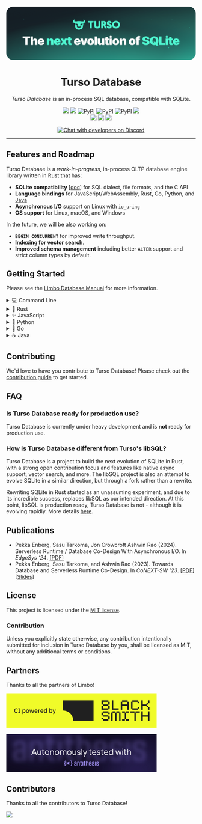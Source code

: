 <p align="center">
  <img src="turso.png" alt="Turso Database" width="800"/>
  <h1 align="center">Turso Database</h1>
</p>

<p align="center">
  <i>Turso Database</i> is an in-process SQL database, compatible with SQLite.
</p>

<p align="center">
  <a title="Build Status" target="_blank" href="https://github.com/tursodatabase/limbo/actions/workflows/rust.yml"><img src="https://img.shields.io/github/actions/workflow/status/tursodatabase/limbo/rust.yml?style=flat-square"></a>
  <a title="Releases" target="_blank" href="https://github.com/tursodatabase/limbo/releases"><img src="https://img.shields.io/github/release/tursodatabase/limbo?style=flat-square&color=9CF"></a>
  <a title="Rust" target="_blank" href="https://crates.io/crates/limbo"><img alt="PyPI" src="https://img.shields.io/crates/v/limbo"></a>
  <a title="JavaScript" target="_blank" href="https://www.npmjs.com/package/@tursodatabase/limbo"><img alt="PyPI" src="https://img.shields.io/npm/v/@tursodatabase/limbo"></a>
  <a title="Python" target="_blank" href="https://pypi.org/project/pyturso/"><img alt="PyPI" src="https://img.shields.io/pypi/v/pyturso"></a>
  <a title="MIT" target="_blank" href="https://github.com/tursodatabase/limbo/blob/main/LICENSE.md"><img src="http://img.shields.io/badge/license-MIT-orange.svg?style=flat-square"></a>
  <br>
  <a title="GitHub Pull Requests" target="_blank" href="https://github.com/tursodatabase/limbo/pulls"><img src="https://img.shields.io/github/issues-pr-closed/tursodatabase/limbo.svg?style=flat-square&color=FF9966"></a>
  <a title="GitHub Commits" target="_blank" href="https://github.com/tursodatabase/limbo/commits/main"><img src="https://img.shields.io/github/commit-activity/m/tursodatabase/limbo.svg?style=flat-square"></a>
  <a title="Last Commit" target="_blank" href="https://github.com/tursodatabase/limbo/commits/main"><img src="https://img.shields.io/github/last-commit/tursodatabase/limbo.svg?style=flat-square&color=FF9900"></a>
</p>
<p align="center">
  <a title="Developer's Discord" target="_blank" href="https://discord.gg/jgjmyYgHwB"><img alt="Chat with developers on Discord" src="https://img.shields.io/discord/1258658826257961020?label=Discord&logo=Discord&style=social"></a>
</p>

---

## Features and Roadmap

Turso Database is a _work-in-progress_, in-process OLTP database engine library written in Rust that has:

* **SQLite compatibility** [[doc](COMPAT.md)] for SQL dialect, file formats, and the C API
* **Language bindings** for JavaScript/WebAssembly, Rust, Go, Python, and [Java](bindings/java)
* **Asynchronous I/O** support on Linux with `io_uring`
* **OS support** for Linux, macOS, and Windows

In the future, we will be also working on:

* **`BEGIN CONCURRENT`** for improved write throughput.
* **Indexing for vector search**.
* **Improved schema management** including better `ALTER` support and strict column types by default.

## Getting Started

Please see the [Limbo Database Manual](docs/manual.md) for more information.

<details>
<summary>💻 Command Line</summary>
<br>
You can install the latest `limbo` release with:

```shell
curl --proto '=https' --tlsv1.2 -LsSf \
  https://github.com/tursodatabase/limbo/releases/latest/download/turso_cli-installer.sh | sh
```

Then launch the shell to execute SQL statements:

```console
Turso
Enter ".help" for usage hints.
Connected to a transient in-memory database.
Use ".open FILENAME" to reopen on a persistent database
limbo> CREATE TABLE users (id INT PRIMARY KEY, username TEXT);
limbo> INSERT INTO users VALUES (1, 'alice');
limbo> INSERT INTO users VALUES (2, 'bob');
limbo> SELECT * FROM users;
1|alice
2|bob
```

You can also build and run the latest development version with:

```shell
cargo run
```
</details>

<details>
<summary>🦀 Rust</summary>
<br>

```console
cargo add limbo
```

Example usage:

```rust
let db = Builder::new_local("sqlite.db").build().await?;
let conn = db.connect()?;

let res = conn.query("SELECT * FROM users", ()).await?;
```
</details>

<details>
<summary>✨ JavaScript</summary>
<br>

```console
npm i limbo-wasm
```

Example usage:

```js
import { Database } from 'limbo-wasm';

const db = new Database('sqlite.db');
const stmt = db.prepare('SELECT * FROM users');
const users = stmt.all();
console.log(users);
```
</details>

<details>
<summary>🐍 Python</summary>
<br>

```console
pip install pylimbo
```

Example usage:

```python
import turso

con = turso.connect("sqlite.db")
cur = con.cursor()
res = cur.execute("SELECT * FROM users")
print(res.fetchone())
```
</details>

<details>
<summary>🐹 Go</summary>
<br>

1. Clone the repository
2. Build the library and set your LD_LIBRARY_PATH to include limbo's target directory
```console
cargo build --package limbo-go
export LD_LIBRARY_PATH=/path/to/limbo/target/debug:$LD_LIBRARY_PATH
```
3. Use the driver

```console
go get github.com/tursodatabase/limbo
go install github.com/tursodatabase/limbo
```

Example usage:
```go
import (
    "database/sql"
    _ "github.com/tursodatabase/limbo"
)

conn, _ = sql.Open("sqlite3", "sqlite.db")
defer conn.Close()

stmt, _ := conn.Prepare("select * from users")
defer stmt.Close()

rows, _ = stmt.Query()
for rows.Next() {
    var id int
    var username string
    _ := rows.Scan(&id, &username)
    fmt.Printf("User: ID: %d, Username: %s\n", id, username)
}
```
</details>

<details>

<summary>☕️ Java</summary>
<br>

We integrated Turso Database into JDBC. For detailed instructions on how to use Turso Database with java, please refer to
the [README.md under bindings/java](bindings/java/README.md).
</details>

## Contributing

We'd love to have you contribute to Turso Database! Please check out the [contribution guide] to get started.

## FAQ

### Is Turso Database ready for production use?

Turso Database is currently under heavy development and is **not** ready for production use.

### How is Turso Database different from Turso's libSQL?

Turso Database is a project to build the next evolution of SQLite in Rust, with a strong open contribution focus and features like native async support, vector search, and more. The libSQL project is also an attempt to evolve SQLite in a similar direction, but through a fork rather than a rewrite.

Rewriting SQLite in Rust started as an unassuming experiment, and due to its incredible success, replaces libSQL as our intended direction. At this point, libSQL is production ready, Turso Database is not - although it is evolving rapidly. More details [here](https://turso.tech/blog/we-will-rewrite-sqlite-and-we-are-going-all-in).

## Publications

* Pekka Enberg, Sasu Tarkoma, Jon Crowcroft Ashwin Rao (2024). Serverless Runtime / Database Co-Design With Asynchronous I/O. In _EdgeSys ‘24_. [[PDF]](https://penberg.org/papers/penberg-edgesys24.pdf)
* Pekka Enberg, Sasu Tarkoma, and Ashwin Rao (2023). Towards Database and Serverless Runtime Co-Design. In _CoNEXT-SW ’23_. [[PDF](https://penberg.org/papers/penberg-conext-sw-23.pdf)] [[Slides](https://penberg.org/papers/penberg-conext-sw-23-slides.pdf)]

## License

This project is licensed under the [MIT license].

### Contribution

Unless you explicitly state otherwise, any contribution intentionally submitted
for inclusion in Turso Database by you, shall be licensed as MIT, without any additional
terms or conditions.

[contribution guide]: https://github.com/tursodatabase/limbo/blob/main/CONTRIBUTING.md
[MIT license]: https://github.com/tursodatabase/limbo/blob/main/LICENSE.md

## Partners

Thanks to all the partners of Limbo!

<a href="https://blacksmith.sh"><img src="assets/blacksmith.svg" width="400"></a>

<a href="https://antithesis.com/"><img src="assets/antithesis.jpg" width="400"></a>

## Contributors

Thanks to all the contributors to Turso Database!

<a href="https://github.com/tursodatabase/limbo/graphs/contributors">
  <img src="https://contrib.rocks/image?repo=tursodatabase/limbo" />
</a>

